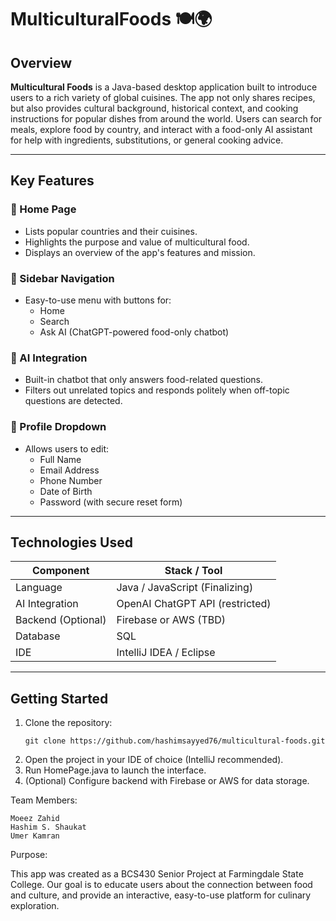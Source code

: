 # MulticulturalFoods 🍽️🌍

## Overview
**Multicultural Foods** is a Java-based desktop application built to introduce users to a rich variety of global cuisines. The app not only shares recipes, but also provides cultural background, historical context, and cooking instructions for popular dishes from around the world. Users can search for meals, explore food by country, and interact with a food-only AI assistant for help with ingredients, substitutions, or general cooking advice.

---

## Key Features

### 🔹 Home Page
- Lists popular countries and their cuisines.
- Highlights the purpose and value of multicultural food.
- Displays an overview of the app's features and mission.

### 🔹 Sidebar Navigation
- Easy-to-use menu with buttons for:
    - Home
    - Search
    - Ask AI (ChatGPT-powered food-only chatbot)

### 🔹 AI Integration
- Built-in chatbot that only answers food-related questions.
- Filters out unrelated topics and responds politely when off-topic questions are detected.

### 🔹 Profile Dropdown
- Allows users to edit:
    - Full Name
    - Email Address
    - Phone Number
    - Date of Birth
    - Password (with secure reset form)

---

## Technologies Used

| Component        | Stack / Tool                    |
|------------------|---------------------------------|
| Language         | Java / JavaScript (Finalizing)  |
| AI Integration   | OpenAI ChatGPT API (restricted) |
| Backend (Optional) | Firebase or AWS (TBD)           |
| Database         | SQL                             |
| IDE              | IntelliJ IDEA / Eclipse         |

---

## Getting Started

1. Clone the repository:
   ```
   git clone https://github.com/hashimsayyed76/multicultural-foods.git
2. Open the project in your IDE of choice (IntelliJ recommended). 
3. Run HomePage.java to launch the interface.
4. (Optional) Configure backend with Firebase or AWS for data storage.

Team Members:

```
Moeez Zahid
Hashim S. Shaukat
Umer Kamran
```

Purpose:

This app was created as a BCS430 Senior Project at Farmingdale State College. Our goal is to educate users about the connection between food and culture, and provide an interactive, easy-to-use platform for culinary exploration.